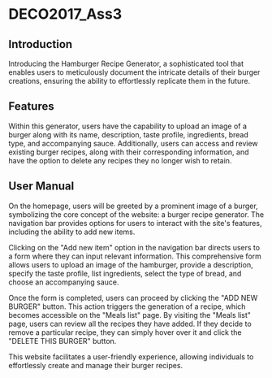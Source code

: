 # DECO2017_Ass3
## Introduction
Introducing the Hamburger Recipe Generator, a sophisticated tool that enables users to meticulously document the intricate details of their burger creations, ensuring the ability to effortlessly replicate them in the future.
## Features
Within this generator, users have the capability to upload an image of a burger along with its name, description, taste profile, ingredients, bread type, and accompanying sauce. Additionally, users can access and review existing burger recipes, along with their corresponding information, and have the option to delete any recipes they no longer wish to retain.
## User Manual
On the homepage, users will be greeted by a prominent image of a burger, symbolizing the core concept of the website: a burger recipe generator. The navigation bar provides options for users to interact with the site's features, including the ability to add new items.

Clicking on the "Add new item" option in the navigation bar directs users to a form where they can input relevant information. This comprehensive form allows users to upload an image of the hamburger, provide a description, specify the taste profile, list ingredients, select the type of bread, and choose an accompanying sauce.

Once the form is completed, users can proceed by clicking the "ADD NEW BURGER" button. This action triggers the generation of a recipe, which becomes accessible on the "Meals list" page. By visiting the "Meals list" page, users can review all the recipes they have added. If they decide to remove a particular recipe, they can simply hover over it and click the "DELETE THIS BURGER" button.

This website facilitates a user-friendly experience, allowing individuals to effortlessly create and manage their burger recipes.
